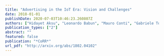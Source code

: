 ```yaml
---
title: "Advertising in the IoT Era: Vision and Challenges"
date: 2018-01-01
publishDate: 2020-07-03T10:46:23.260807Z
authors: ["Hidayet Aksu", "Leonardo Babun", "Mauro Conti", "Gabriele Tolomei", "A. Selcuk Uluagac"]
publication_types: ["2"]
abstract: ""
featured: false
publication: "*CoRR*"
url_pdf: "http://arxiv.org/abs/1802.04102"
---
```


